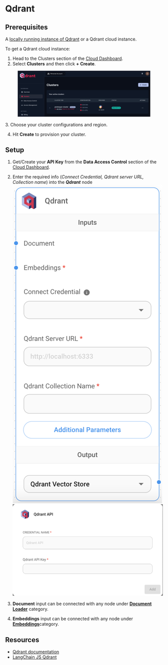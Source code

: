 # Qdrant

## Prerequisites

A [locally running instance of Qdrant](https://qdrant.tech/documentation/quick-start/) or a Qdrant cloud instance.

To get a Qdrant cloud instance:

1. Head to the Clusters section of the [Cloud Dashboard](https://cloud.qdrant.io/overview).
2. Select **Clusters** and then click **+ Create**.

<figure><img src="../../.gitbook/assets/qdrant/2.png" alt=""><figcaption></figcaption></figure>
3. Choose your cluster configurations and region.

4. Hit **Create** to provision your cluster.

## Setup

1. Get/Create your **API Key** from the **Data Access Control** section of the [Cloud Dashboard](https://cloud.qdrant.io/overview).

2. Enter the required info (_Connect Credential, Qdrant server URL, Collection name_) into the _**Qdrant**_ node\
   ![](<../../.gitbook/assets/qdrant/3.png>)![](<../../.gitbook/assets/qdrant/1.png>)

4. **Document** input can be connected with any node under [**Document Loader**](../document-loaders/) category.

5. **Embeddings** input can be connected with any node under [**Embeddings**](../embeddings/)category.

## Resources

* [Qdrant documentation](https://qdrant.tech/documentation/)
* [LangChain JS Qdrant](https://js.langchain.com/docs/integrations/vectorstores/qdrant)
